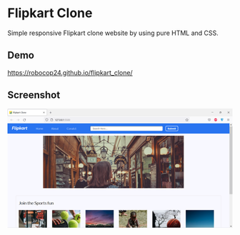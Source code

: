 
# Flipkart Clone

Simple responsive Flipkart clone website by using pure HTML and CSS.

## Demo

https://robocop24.github.io/flipkart_clone/

## Screenshot
<img src="/img/screenshot_2.png">
